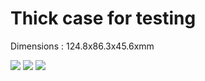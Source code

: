 # Thick case for testing

Dimensions : 124.8x86.3x45.6xmm

<img src="https://github.com/NC22/Volna42BW-Cases/blob/main/fat/img/fat.jpg?raw=true">

<img src="https://github.com/NC22/Volna42BW-Cases/blob/main/fat/img/fat2.jpg?raw=true">

<img src="https://github.com/NC22/Volna42BW-Cases/blob/main/fat/img/bat_size.jpg?raw=true">
